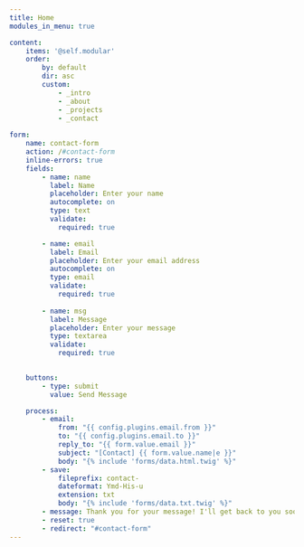 ```yaml
---
title: Home
modules_in_menu: true

content:
    items: '@self.modular'
    order:
        by: default
        dir: asc
        custom:
            - _intro
            - _about
            - _projects
            - _contact
            
form:
    name: contact-form
    action: /#contact-form
    inline-errors: true
    fields:
        - name: name
          label: Name
          placeholder: Enter your name
          autocomplete: on
          type: text
          validate:
            required: true

        - name: email
          label: Email
          placeholder: Enter your email address
          autocomplete: on
          type: email
          validate:
            required: true
            
        - name: msg
          label: Message
          placeholder: Enter your message
          type: textarea
          validate:
            required: true
        

    buttons:
        - type: submit
          value: Send Message

    process:
        - email:
            from: "{{ config.plugins.email.from }}"
            to: "{{ config.plugins.email.to }}"
            reply_to: "{{ form.value.email }}"
            subject: "[Contact] {{ form.value.name|e }}"
            body: "{% include 'forms/data.html.twig' %}"
        - save:
            fileprefix: contact-
            dateformat: Ymd-His-u
            extension: txt
            body: "{% include 'forms/data.txt.twig' %}"
        - message: Thank you for your message! I'll get back to you soon.
        - reset: true
        - redirect: "#contact-form"
---
```

